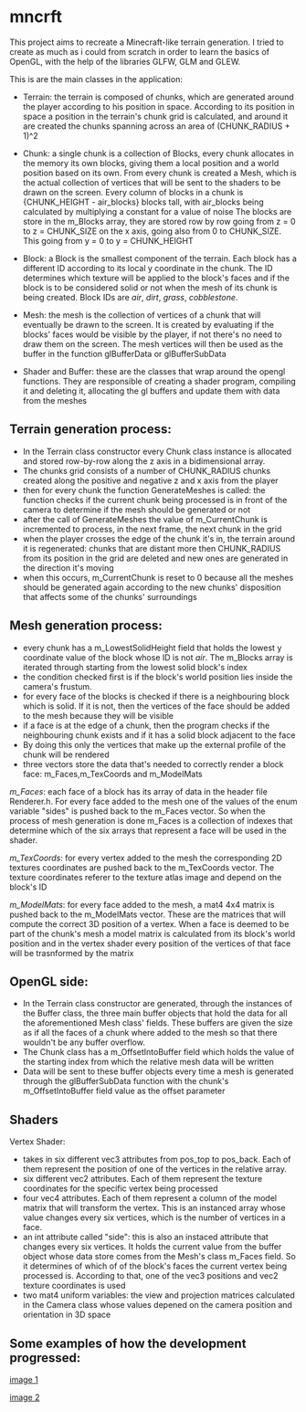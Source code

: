 # mncrft

This project aims to recreate a Minecraft-like terrain generation.
I tried to create as much as i could from scratch in order to learn the basics of OpenGL, with the help of the libraries GLFW, GLM and GLEW.

This is are the main classes in the application:
- Terrain: the terrain is composed of chunks, which are generated around the player according to his position in space. According to its position in space a position in the terrain's chunk grid is calculated, and around it are created the chunks spanning across an area of (CHUNK_RADIUS + 1)^2

- Chunk: a single chunk is a collection of Blocks, every chunk allocates in the memory its own blocks, giving them a local position and a world position based on its own. From every chunk is created a Mesh, which is the actual collection of vertices that will be sent to the shaders to be drawn on the screen.
Every column of blocks in a chunk is {CHUNK_HEIGHT - air_blocks} blocks tall, with air_blocks being calculated by multiplying a constant for a value of noise 
The blocks are store in the m_Blocks array, they are stored row by row going from z = 0 to z = CHUNK_SIZE on the x axis, going also from 0 to CHUNK_SIZE. This going from y = 0 to y = CHUNK_HEIGHT

- Block: a Block is the smallest component of the terrain. Each block has a different ID according to its local y coordinate in the chunk. The ID determines which texture will be applied to the block's faces and if the block is to be considered solid or not when the mesh of its chunk is being created.
Block IDs are *air*, *dirt*, *grass*, *cobblestone*.

- Mesh: the mesh is the collection of vertices of a chunk that will eventually be drawn to the screen. It is created by evaluating if the blocks' faces would be visible by the player, if not there's no need to draw them on the screen.
The mesh vertices will then be used as the buffer in the function glBufferData or glBufferSubData

- Shader and Buffer: these are the classes that wrap around the opengl functions. They are responsible of creating a shader program, compiling it and deleting it, allocating the gl buffers and update them with data from the meshes

## Terrain generation process:
- In the Terrain class constructor every Chunk class instance is allocated and stored row-by-row along the z axis in a bidimensional array.
- The chunks grid consists of a number of CHUNK_RADIUS chunks created along the positive and negative z and x axis from the player
- then for every chunk the function GenerateMeshes is called: the function checks if the current chunk being processed is in front of the camera to determine if the mesh should be generated or not
- after the call of GenerateMeshes the value of m_CurrentChunk is incremented to process, in the next frame, the next chunk in the grid
- when the player crosses the edge of the chunk it's in, the terrain around it is regenerated: chunks that are distant more then CHUNK_RADIUS from its position in the grid are deleted and new ones are generated in the direction it's moving
- when this occurs, m_CurrentChunk is reset to 0 because all the meshes should be generated again according to the new chunks' disposition that affects some of the chunks' surroundings

## Mesh generation process:
- every chunk has a m_LowestSolidHeight field that holds the lowest y coordinate value of the block whose ID is not *air*. The m_Blocks array is iterated through starting from the lowest solid block's index
- the condition checked first is if the block's world position lies inside the camera's frustum. 
- for every face of the blocks is checked if there is a neighbouring block which is solid. If it is not, then the vertices of the face should be added to the mesh because they will be visible
- if a face is at the edge of a chunk, then the program checks if the neighbouring chunk exists and if it has a solid block adjacent to the face
- By doing this only the vertices that make up the external profile of the chunk will be rendered
- three vectors store the data that's needed to correctly render a block face: m_Faces,m_TexCoords and m_ModelMats

*m_Faces*: each face of a block has its array of data in the header file Renderer.h. For every face added to the mesh one of the values of the enum variable "sides" is pushed back to the m_Faces vector. So when the process of mesh generation is done m_Faces is a collection of indexes that determine which of the six arrays that represent a face will be used in the shader.

*m_TexCoords*: for every vertex added to the mesh the corresponding 2D textures coordinates are pushed back to the m_TexCoords vector.
The texture coordinates referer to the texture atlas image and depend on the block's ID

*m_ModelMats*: for every face added to the mesh, a mat4 4x4 matrix is pushed back to the m_ModelMats vector. These are the matrices that will compute the correct 3D position of a vertex.
When a face is deemed to be part of the chunk's mesh a model matrix is calculated from its block's world position and in the vertex shader every position of the vertices of that face will be trasnformed by the matrix

## OpenGL side:
- In the Terrain class constructor are generated, through the instances of the Buffer class, the three main buffer objects that hold the data for all the aforementioned Mesh class' fields.
These buffers are given the size as if all the faces of a chunk where added to the mesh so that there wouldn't be any buffer overflow.
- The Chunk class has a m_OffsetIntoBuffer field which holds the value of the starting index from which the relative mesh data will be written
- Data will be sent to these buffer objects every time a mesh is generated through the glBufferSubData function with the chunk's m_OffsetIntoBuffer field value as the offset parameter

## Shaders
Vertex Shader:
- takes in six different vec3 attributes from pos_top to pos_back. Each of them represent the position of one of the vertices in the relative array.
- six different vec2 attributes. Each of them represent the texture coordinates for the specific vertex being processed
- four vec4 attributes. Each of them represent a column of the model matrix that will transform the vertex. This is an instanced array whose value changes every six vertices, which is the number of vertices in a face.
- an int attribute called "side": this is also an instaced attribute that changes every six vertices. It holds the current value from the buffer object whose data store comes from the Mesh's class m_Faces field. So it determines of which of of the block's faces the current vertex being processed is. According to that, one of the vec3 positions and vec2 texture coordinates is used
- two mat4 uniform variables: the view and projection matrices calculated in the Camera class whose values depened on the camera position and orientation in 3D space

## Some examples of how the development progressed:
[image 1](images/chunk_no_shell.png)

[image 2](images/chunk_shell.png)